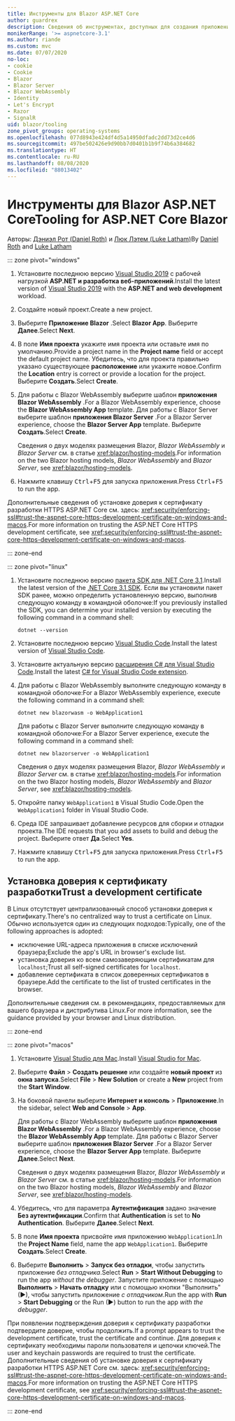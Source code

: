 ```yaml
---
title: Инструменты для Blazor ASP.NET Core
author: guardrex
description: Сведения об инструментах, доступных для создания приложений Blazor.
monikerRange: '>= aspnetcore-3.1'
ms.author: riande
ms.custom: mvc
ms.date: 07/07/2020
no-loc:
- cookie
- Cookie
- Blazor
- Blazor Server
- Blazor WebAssembly
- Identity
- Let's Encrypt
- Razor
- SignalR
uid: blazor/tooling
zone_pivot_groups: operating-systems
ms.openlocfilehash: 077d8943e424df4d5a14950dfadc2dd73d2ce4d6
ms.sourcegitcommit: 497be502426e9d90bb7d0401b1b9f74b6a384682
ms.translationtype: HT
ms.contentlocale: ru-RU
ms.lasthandoff: 08/08/2020
ms.locfileid: "88013402"
---
```

# <a name="tooling-for-aspnet-core-no-locblazor"></a><span data-ttu-id="2eb1a-103">Инструменты для Blazor ASP.NET Core</span><span class="sxs-lookup"><span data-stu-id="2eb1a-103">Tooling for ASP.NET Core Blazor</span></span>

<span data-ttu-id="2eb1a-104">Авторы: [Дэниэл Рот (Daniel Roth)](https://github.com/danroth27) и [Люк Лэтем (Luke Latham)](https://github.com/guardrex)</span><span class="sxs-lookup"><span data-stu-id="2eb1a-104">By [Daniel Roth](https://github.com/danroth27) and [Luke Latham](https://github.com/guardrex)</span></span>

::: zone pivot="windows"

1. <span data-ttu-id="2eb1a-105">Установите последнюю версию [Visual Studio 2019](https://visualstudio.microsoft.com/downloads/) с рабочей нагрузкой **ASP.NET и разработка веб-приложений**.</span><span class="sxs-lookup"><span data-stu-id="2eb1a-105">Install the latest version of [Visual Studio 2019](https://visualstudio.microsoft.com/downloads/) with the **ASP.NET and web development** workload.</span></span>

1. <span data-ttu-id="2eb1a-106">Создайте новый проект.</span><span class="sxs-lookup"><span data-stu-id="2eb1a-106">Create a new project.</span></span>

1. <span data-ttu-id="2eb1a-107">Выберите **Приложение Blazor** .</span><span class="sxs-lookup"><span data-stu-id="2eb1a-107">Select **Blazor App**.</span></span> <span data-ttu-id="2eb1a-108">Выберите **Далее**.</span><span class="sxs-lookup"><span data-stu-id="2eb1a-108">Select **Next**.</span></span>

1. <span data-ttu-id="2eb1a-109">В поле **Имя проекта** укажите имя проекта или оставьте имя по умолчанию.</span><span class="sxs-lookup"><span data-stu-id="2eb1a-109">Provide a project name in the **Project name** field or accept the default project name.</span></span> <span data-ttu-id="2eb1a-110">Убедитесь, что для проекта правильно указано существующее **расположение** или укажите новое.</span><span class="sxs-lookup"><span data-stu-id="2eb1a-110">Confirm the **Location** entry is correct or provide a location for the project.</span></span> <span data-ttu-id="2eb1a-111">Выберите **Создать**.</span><span class="sxs-lookup"><span data-stu-id="2eb1a-111">Select **Create**.</span></span>

1. <span data-ttu-id="2eb1a-112">Для работы с Blazor WebAssembly выберите шаблон **приложения Blazor WebAssembly** .</span><span class="sxs-lookup"><span data-stu-id="2eb1a-112">For a Blazor WebAssembly experience, choose the **Blazor WebAssembly App** template.</span></span> <span data-ttu-id="2eb1a-113">Для работы с Blazor Server выберите шаблон **приложения Blazor Server** .</span><span class="sxs-lookup"><span data-stu-id="2eb1a-113">For a Blazor Server experience, choose the **Blazor Server App** template.</span></span> <span data-ttu-id="2eb1a-114">Выберите **Создать**.</span><span class="sxs-lookup"><span data-stu-id="2eb1a-114">Select **Create**.</span></span>

   <span data-ttu-id="2eb1a-115">Сведения о двух моделях размещения Blazor, *Blazor WebAssembly* и *Blazor Server* см. в статье <xref:blazor/hosting-models>.</span><span class="sxs-lookup"><span data-stu-id="2eb1a-115">For information on the two Blazor hosting models, *Blazor WebAssembly* and *Blazor Server*, see <xref:blazor/hosting-models>.</span></span>

1. <span data-ttu-id="2eb1a-116">Нажмите клавишу <kbd>Ctrl</kbd>+<kbd>F5</kbd> для запуска приложения.</span><span class="sxs-lookup"><span data-stu-id="2eb1a-116">Press <kbd>Ctrl</kbd>+<kbd>F5</kbd> to run the app.</span></span>

<span data-ttu-id="2eb1a-117">Дополнительные сведения об установке доверия к сертификату разработки HTTPS ASP.NET Core см. здесь: <xref:security/enforcing-ssl#trust-the-aspnet-core-https-development-certificate-on-windows-and-macos>.</span><span class="sxs-lookup"><span data-stu-id="2eb1a-117">For more information on trusting the ASP.NET Core HTTPS development certificate, see <xref:security/enforcing-ssl#trust-the-aspnet-core-https-development-certificate-on-windows-and-macos>.</span></span>

::: zone-end

::: zone pivot="linux"

1. <span data-ttu-id="2eb1a-118">Установите последнюю версию [пакета SDK для .NET Core 3.1](https://dotnet.microsoft.com/download/dotnet-core/3.1).</span><span class="sxs-lookup"><span data-stu-id="2eb1a-118">Install the latest version of the [.NET Core 3.1 SDK](https://dotnet.microsoft.com/download/dotnet-core/3.1).</span></span> <span data-ttu-id="2eb1a-119">Если вы установили пакет SDK ранее, можно определить установленную версию, выполнив следующую команду в командной оболочке:</span><span class="sxs-lookup"><span data-stu-id="2eb1a-119">If you previously installed the SDK, you can determine your installed version by executing the following command in a command shell:</span></span>

   ```dotnetcli
   dotnet --version
   ```

1. <span data-ttu-id="2eb1a-120">Установите последнюю версию [Visual Studio Code](https://code.visualstudio.com/).</span><span class="sxs-lookup"><span data-stu-id="2eb1a-120">Install the latest version of [Visual Studio Code](https://code.visualstudio.com/).</span></span>

1. <span data-ttu-id="2eb1a-121">Установите актуальную версию [расширения C# для Visual Studio Code](https://marketplace.visualstudio.com/items?itemName=ms-dotnettools.csharp).</span><span class="sxs-lookup"><span data-stu-id="2eb1a-121">Install the latest [C# for Visual Studio Code extension](https://marketplace.visualstudio.com/items?itemName=ms-dotnettools.csharp).</span></span>

1. <span data-ttu-id="2eb1a-122">Для работы с Blazor WebAssembly выполните следующую команду в командной оболочке:</span><span class="sxs-lookup"><span data-stu-id="2eb1a-122">For a Blazor WebAssembly experience, execute the following command in a command shell:</span></span>

   ```dotnetcli
   dotnet new blazorwasm -o WebApplication1
   ```

   <span data-ttu-id="2eb1a-123">Для работы с Blazor Server выполните следующую команду в командной оболочке:</span><span class="sxs-lookup"><span data-stu-id="2eb1a-123">For a Blazor Server experience, execute the following command in a command shell:</span></span>

   ```dotnetcli
   dotnet new blazorserver -o WebApplication1
   ```

   <span data-ttu-id="2eb1a-124">Сведения о двух моделях размещения Blazor, *Blazor WebAssembly* и *Blazor Server* см. в статье <xref:blazor/hosting-models>.</span><span class="sxs-lookup"><span data-stu-id="2eb1a-124">For information on the two Blazor hosting models, *Blazor WebAssembly* and *Blazor Server*, see <xref:blazor/hosting-models>.</span></span>

1. <span data-ttu-id="2eb1a-125">Откройте папку `WebApplication1` в Visual Studio Code.</span><span class="sxs-lookup"><span data-stu-id="2eb1a-125">Open the `WebApplication1` folder in Visual Studio Code.</span></span>

1. <span data-ttu-id="2eb1a-126">Среда IDE запрашивает добавление ресурсов для сборки и отладки проекта.</span><span class="sxs-lookup"><span data-stu-id="2eb1a-126">The IDE requests that you add assets to build and debug the project.</span></span> <span data-ttu-id="2eb1a-127">Выберите ответ **Да**.</span><span class="sxs-lookup"><span data-stu-id="2eb1a-127">Select **Yes**.</span></span>

1. <span data-ttu-id="2eb1a-128">Нажмите клавишу <kbd>Ctrl</kbd>+<kbd>F5</kbd> для запуска приложения.</span><span class="sxs-lookup"><span data-stu-id="2eb1a-128">Press <kbd>Ctrl</kbd>+<kbd>F5</kbd> to run the app.</span></span>

## <a name="trust-a-development-certificate"></a><span data-ttu-id="2eb1a-129">Установка доверия к сертификату разработки</span><span class="sxs-lookup"><span data-stu-id="2eb1a-129">Trust a development certificate</span></span>

<span data-ttu-id="2eb1a-130">В Linux отсутствует централизованный способ установки доверия к сертификату.</span><span class="sxs-lookup"><span data-stu-id="2eb1a-130">There's no centralized way to trust a certificate on Linux.</span></span> <span data-ttu-id="2eb1a-131">Обычно используется один из следующих подходов:</span><span class="sxs-lookup"><span data-stu-id="2eb1a-131">Typically, one of the following approaches is adopted:</span></span>

* <span data-ttu-id="2eb1a-132">исключение URL-адреса приложения в списке исключений браузера;</span><span class="sxs-lookup"><span data-stu-id="2eb1a-132">Exclude the app's URL in browser's exclude list.</span></span>
* <span data-ttu-id="2eb1a-133">установка доверия ко всем самозаверяющим сертификатам для `localhost`;</span><span class="sxs-lookup"><span data-stu-id="2eb1a-133">Trust all self-signed certificates for `localhost`.</span></span>
* <span data-ttu-id="2eb1a-134">добавление сертификата в список доверенных сертификатов в браузере.</span><span class="sxs-lookup"><span data-stu-id="2eb1a-134">Add the certificate to the list of trusted certificates in the browser.</span></span>

<span data-ttu-id="2eb1a-135">Дополнительные сведения см. в рекомендациях, предоставляемых для вашего браузера и дистрибутива Linux.</span><span class="sxs-lookup"><span data-stu-id="2eb1a-135">For more information, see the guidance provided by your browser and Linux distribution.</span></span>

::: zone-end

::: zone pivot="macos"

1. <span data-ttu-id="2eb1a-136">Установите [Visual Studio для Mac](https://visualstudio.microsoft.com/vs/mac/).</span><span class="sxs-lookup"><span data-stu-id="2eb1a-136">Install [Visual Studio for Mac](https://visualstudio.microsoft.com/vs/mac/).</span></span>

1. <span data-ttu-id="2eb1a-137">Выберите **Файл** > **Создать решение** или создайте **новый проект** из **окна запуска**.</span><span class="sxs-lookup"><span data-stu-id="2eb1a-137">Select **File** > **New Solution** or create a **New** project from the **Start Window**.</span></span>

1. <span data-ttu-id="2eb1a-138">На боковой панели выберите **Интернет и консоль** > **Приложение**.</span><span class="sxs-lookup"><span data-stu-id="2eb1a-138">In the sidebar, select **Web and Console** > **App**.</span></span>

   <span data-ttu-id="2eb1a-139">Для работы с Blazor WebAssembly выберите шаблон **приложения Blazor WebAssembly** .</span><span class="sxs-lookup"><span data-stu-id="2eb1a-139">For a Blazor WebAssembly experience, choose the **Blazor WebAssembly App** template.</span></span> <span data-ttu-id="2eb1a-140">Для работы с Blazor Server выберите шаблон **приложения Blazor Server** .</span><span class="sxs-lookup"><span data-stu-id="2eb1a-140">For a Blazor Server experience, choose the **Blazor Server App** template.</span></span> <span data-ttu-id="2eb1a-141">Выберите **Далее**.</span><span class="sxs-lookup"><span data-stu-id="2eb1a-141">Select **Next**.</span></span>

   <span data-ttu-id="2eb1a-142">Сведения о двух моделях размещения Blazor, *Blazor WebAssembly* и *Blazor Server* см. в статье <xref:blazor/hosting-models>.</span><span class="sxs-lookup"><span data-stu-id="2eb1a-142">For information on the two Blazor hosting models, *Blazor WebAssembly* and *Blazor Server*, see <xref:blazor/hosting-models>.</span></span>

1. <span data-ttu-id="2eb1a-143">Убедитесь, что для параметра **Аутентификация** задано значение **Без аутентификации**.</span><span class="sxs-lookup"><span data-stu-id="2eb1a-143">Confirm that **Authentication** is set to **No Authentication**.</span></span> <span data-ttu-id="2eb1a-144">Выберите **Далее**.</span><span class="sxs-lookup"><span data-stu-id="2eb1a-144">Select **Next**.</span></span>

1. <span data-ttu-id="2eb1a-145">В поле **Имя проекта** присвойте имя приложению `WebApplication1`.</span><span class="sxs-lookup"><span data-stu-id="2eb1a-145">In the **Project Name** field, name the app `WebApplication1`.</span></span> <span data-ttu-id="2eb1a-146">Выберите **Создать**.</span><span class="sxs-lookup"><span data-stu-id="2eb1a-146">Select **Create**.</span></span>

1. <span data-ttu-id="2eb1a-147">Выберите **Выполнить** > **Запуск без отладки**, чтобы запустить приложение *без отладчика*.</span><span class="sxs-lookup"><span data-stu-id="2eb1a-147">Select **Run** > **Start Without Debugging** to run the app *without the debugger*.</span></span> <span data-ttu-id="2eb1a-148">Запустите приложение с помощью **Выполнить** > **Начать отладку** или с помощью кнопки "Выполнить" (&#9654;), чтобы запустить приложение *с отладчиком*.</span><span class="sxs-lookup"><span data-stu-id="2eb1a-148">Run the app with **Run** > **Start Debugging** or the Run (&#9654;) button to run the app *with the debugger*.</span></span>

<span data-ttu-id="2eb1a-149">При появлении подтверждения доверия к сертификату разработки подтвердите доверие, чтобы продолжить.</span><span class="sxs-lookup"><span data-stu-id="2eb1a-149">If a prompt appears to trust the development certificate, trust the certificate and continue.</span></span> <span data-ttu-id="2eb1a-150">Для доверия к сертификату необходимы пароли пользователя и цепочки ключей.</span><span class="sxs-lookup"><span data-stu-id="2eb1a-150">The user and keychain passwords are required to trust the certificate.</span></span> <span data-ttu-id="2eb1a-151">Дополнительные сведения об установке доверия к сертификату разработки HTTPS ASP.NET Core см. здесь: <xref:security/enforcing-ssl#trust-the-aspnet-core-https-development-certificate-on-windows-and-macos>.</span><span class="sxs-lookup"><span data-stu-id="2eb1a-151">For more information on trusting the ASP.NET Core HTTPS development certificate, see <xref:security/enforcing-ssl#trust-the-aspnet-core-https-development-certificate-on-windows-and-macos>.</span></span>

::: zone-end

